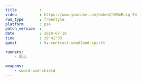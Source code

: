 ```yaml
---
title          :
video          : https://www.youtube.com/embed/fWQeRaiq-E4
run_type       : freestyle
platform       : ps4
patch_version  : 
date           : 2019-07-16
time           : 19'41"33
quest          : 9★-contract-woodland-spirit

runners:
    - 風丸

weapons:
    - sword-and-shield
---
```


